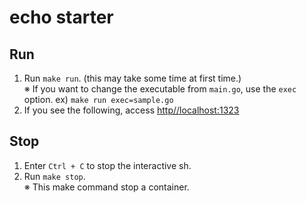 # echo starter

## Run

1. Run `make run`. (this may take some time at first time.)  
   ※ If you want to change the executable from `main.go`, use the `exec` option. ex) `make run exec=sample.go`
2. If you see the following, access [http//localhost:1323](http//localhost:1323)

## Stop

1. Enter `Ctrl + C` to stop the interactive sh.
2. Run `make stop`.  
   ※ This make command stop a container.
 